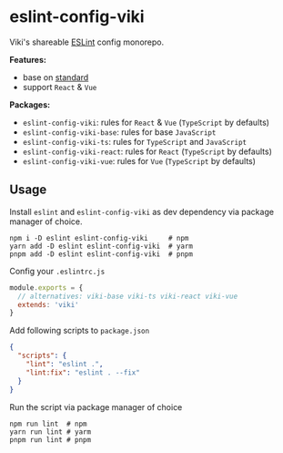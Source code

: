 # eslint-config-viki

Viki's shareable [ESLint](https://eslint.org/) config monorepo.

**Features:**

- base on [standard](https://github.com/standard/eslint-config-standard)
- support `React` & `Vue`

**Packages:**

- `eslint-config-viki`: rules for `React` & `Vue` (`TypeScript` by defaults)
- `eslint-config-viki-base`: rules for base `JavaScript`
- `eslint-config-viki-ts`: rules for `TypeScript` and `JavaScript`
- `eslint-config-viki-react`: rules for `React` (`TypeScript` by defaults)
- `eslint-config-viki-vue`: rules for `Vue` (`TypeScript` by defaults)

## Usage

Install `eslint` and `eslint-config-viki` as dev dependency via package manager of choice.

```shell
npm i -D eslint eslint-config-viki     # npm
yarn add -D eslint eslint-config-viki  # yarm
pnpm add -D eslint eslint-config-viki  # pnpm
```

Config your `.eslintrc.js`

```js
module.exports = {
  // alternatives: viki-base viki-ts viki-react viki-vue
  extends: 'viki'
}
```

Add following scripts to `package.json`

```json
{
  "scripts": {
    "lint": "eslint .",
    "lint:fix": "eslint . --fix"
  }
}
```

Run the script via package manager of choice

```shell
npm run lint  # npm
yarn run lint # yarm
pnpm run lint # pnpm
```
